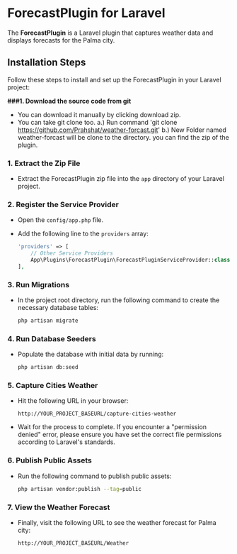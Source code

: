 # ForecastPlugin for Laravel

The **ForecastPlugin** is a Laravel plugin that captures weather data and displays forecasts for the Palma city.

## Installation Steps

Follow these steps to install and set up the ForecastPlugin in your Laravel project:

**###1. Download the source code from git**
- You can download it manually by clicking download zip.
- You can take git clone too.
   a.) Run command 'git clone https://github.com/Prahshat/weather-forcast.git'
   b.) New Folder named weather-forcast will be clone to the directory. you can find the zip of the plugin.


### 1. Extract the Zip File
- Extract the ForecastPlugin zip file into the `app` directory of your Laravel project.

### 2. Register the Service Provider
- Open the `config/app.php` file.
- Add the following line to the `providers` array:

    ```php
    'providers' => [
        // Other Service Providers
        App\Plugins\ForecastPlugin\ForecastPluginServiceProvider::class,
    ],
    ```

### 3. Run Migrations
- In the project root directory, run the following command to create the necessary database tables:

    ```bash
    php artisan migrate
    ```

### 4. Run Database Seeders
- Populate the database with initial data by running:

    ```bash
    php artisan db:seed
    ```

### 5. Capture Cities Weather
- Hit the following URL in your browser:

    ```
    http://YOUR_PROJECT_BASEURL/capture-cities-weather
    ```

- Wait for the process to complete. If you encounter a "permission denied" error, please ensure you have set the correct file permissions according to Laravel's standards.

### 6. Publish Public Assets
- Run the following command to publish public assets:

    ```bash
    php artisan vendor:publish --tag=public
    ```

### 7. View the Weather Forecast
- Finally, visit the following URL to see the weather forecast for Palma city:

    ```
    http://YOUR_PROJECT_BASEURL/Weather
    ```

